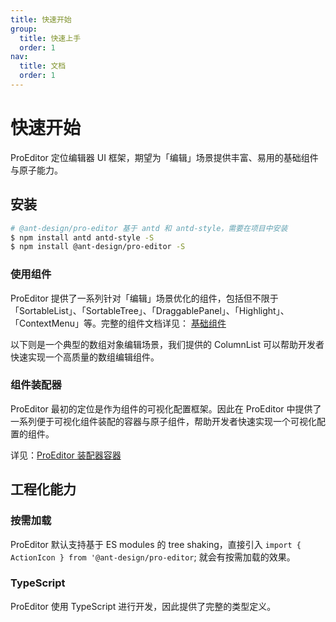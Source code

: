 ```yaml
---
title: 快速开始
group:
  title: 快速上手
  order: 1
nav:
  title: 文档
  order: 1
---
```


# 快速开始

ProEditor 定位编辑器 UI 框架，期望为「编辑」场景提供丰富、易用的基础组件与原子能力。

## 安装

```bash
# @ant-design/pro-editor 基于 antd 和 antd-style，需要在项目中安装
$ npm install antd antd-style -S
$ npm install @ant-design/pro-editor -S
```

### 使用组件

ProEditor 提供了一系列针对「编辑」场景优化的组件，包括但不限于 「SortableList」、「SortableTree」、「DraggablePanel」、「Highlight」、「ContextMenu」等。完整的组件文档详见： [基础组件](/components/action-icon)

以下则是一个典型的数组对象编辑场景，我们提供的 ColumnList 可以帮助开发者快速实现一个高质量的数组编辑组件。

<code src="./demos/ColumnList/index.tsx" ></code>

### 组件装配器

ProEditor 最初的定位是作为组件的可视化配置框架。因此在 ProEditor 中提供了一系列便于可视化组件装配的容器与原子组件，帮助开发者快速实现一个可视化配置的组件。

详见：[ProEditor 装配器容器](/pro-editor)

## 工程化能力

### 按需加载

ProEditor 默认支持基于 ES modules 的 tree shaking，直接引入 `import { ActionIcon } from '@ant-design/pro-editor`; 就会有按需加载的效果。

### TypeScript

ProEditor 使用 TypeScript 进行开发，因此提供了完整的类型定义。
